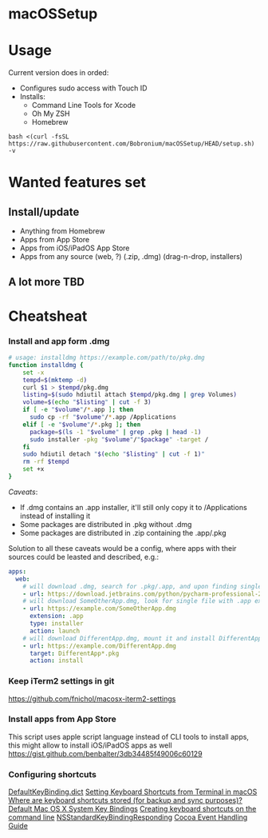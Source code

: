 # macOSSetup

# Usage
Current version does in orded:
- Configures sudo access with Touch ID
- Installs: 
  - Command Line Tools for Xcode
  - Oh My ZSH
  - Homebrew


```shell
bash <(curl -fsSL https://raw.githubusercontent.com/Bobronium/macOSSetup/HEAD/setup.sh) -v
```

# Wanted features set
## Install/update
- Anything from Homebrew
- Apps from App Store
- Apps from iOS/iPadOS App Store
- Apps from any source (web, ?) (.zip, .dmg) (drag-n-drop, installers)

## A lot more TBD

# Cheatsheat
### Install and app form .dmg
```bash
# usage: installdmg https://example.com/path/to/pkg.dmg
function installdmg {
    set -x
    tempd=$(mktemp -d)
    curl $1 > $tempd/pkg.dmg
    listing=$(sudo hdiutil attach $tempd/pkg.dmg | grep Volumes)
    volume=$(echo "$listing" | cut -f 3)
    if [ -e "$volume"/*.app ]; then
      sudo cp -rf "$volume"/*.app /Applications
    elif [ -e "$volume"/*.pkg ]; then
      package=$(ls -1 "$volume" | grep .pkg | head -1)
      sudo installer -pkg "$volume"/"$package" -target /
    fi
    sudo hdiutil detach "$(echo "$listing" | cut -f 1)"
    rm -rf $tempd
    set +x
}
```
*Caveats*:
- If .dmg contains an .app installer, it'll still only copy it to /Applications instead of installing it
- Some packages are distributed in .pkg without .dmg
- Some packages are distributed in .zip containing the .app/.pkg

Solution to all these caveats would be a config, where apps with their sources could be leasted and described, e.g.:
```yaml
apps:
  web:
    # will download .dmg, search for .pkg/.app, and upon finding single .app, will copy it to /Applications
    - url: https://download.jetbrains.com/python/pycharm-professional-2021.3.1-aarch64.dmg
    # will download SomeOtherApp.dmg, look for single file with .app extension, and will launch it
    - url: https://example.com/SomeOtherApp.dmg
      extension: .app
      type: installer
      action: launch
    # will download DifferentApp.dmg, mount it and install DifferentApp*.pkg, if matched
    - url: https://example.com/DifferentApp.dmg
      target: DifferentApp*.pkg
      action: install 
```
### Keep iTerm2 settings in git
https://github.com/fnichol/macosx-iterm2-settings

### Install apps from App Store
This script uses apple script language instead of CLI tools to install apps, this might allow to install iOS/iPadOS apps as well
https://gist.github.com/benbalter/3db34485f49006c60129

### Configuring shortcuts
[DefaultKeyBinding.dict](http://web.archive.org/web/20160314030051/http://osxnotes.net/keybindings.html)
[Setting Keyboard Shortcuts from Terminal in macOS](https://www.ryanmo.co/2017/01/05/setting-keyboard-shortcuts-from-terminal-in-macos/)
[Where are keyboard shortcuts stored (for backup and sync purposes)?](https://apple.stackexchange.com/questions/87619/where-are-keyboard-shortcuts-stored-for-backup-and-sync-purposes)
[Default Mac OS X System Key Bindings](https://www.hcs.harvard.edu/~jrus/site/system-bindings.html)
[Creating keyboard shortcuts on the command line](http://hints.macworld.com/article.php?story=20131123074223584)
[NSStandardKeyBindingResponding](https://developer.apple.com/documentation/appkit/nsstandardkeybindingresponding)
[Cocoa Event Handling Guide](https://developer.apple.com/library/archive/documentation/Cocoa/Conceptual/EventOverview/TextDefaultsBindings/TextDefaultsBindings.html)
